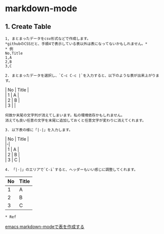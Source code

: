 
# markdown-mode

## 1. Create Table

    1, まとまったデータをcsv形式などで作成します。  
    *githubのCSSだと、手順4で表示している表以外は表になってないかもしれません。*
    * 例  
    No,Title  
    1,A  
    2,B  
    3,C  

    2. まとまったデータを選択し、`C-c C-c |`を入力すると、以下のような表が出来上がります。  

| No | Title |  
| 1  | A     |  
| 2  | B     |  
| 3  |       |  

    何故か末尾の文字列が消えてしまいます。私の環境依存かもしれません。  
    消えても良い任意の文字を末尾に追加しておくと任意文字が変わりに消えてくれます。  

    3. 以下表の様に「|-|」を入力します。  

| No | Title |  
|-|  
| 1  | A     |  
| 2  | B     |  
| 3  | C     |  

    4. 「|-|」のエリアで`C-i`すると、ヘッダーもいい感じに調整してくれます。  

| No | Title |
|----|-------|
| 1  | A     |
| 2  | B     |
| 3  | C     |

    * Ref  
[emacs markdown-modeで表を作成する](https://mickey-happygolucky.hatenablog.com/entry/2021/08/25/221924)  

